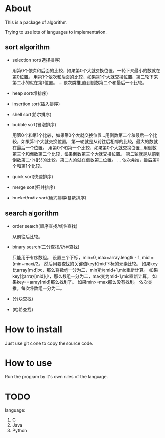 # About

This is a package of algorithm.

Trying to use lots of languages to implementation.

## sort algorithm

* selection sort(选择排序)

    用第0个依次和后面的比较，如果第0个大就交换位置，一轮下来最小的数就在第0位置。
    用第1个依次和后面的比较，如果第1个大就交换位置，第二轮下来第二小的就在第1位置。
    ...
    依次类推,直到倒数第二个和最后一个比较。

* heap sort(堆排序)

* insertion sort(插入排序)

* shell sort(希尔排序)

* bubble sort(冒泡排序)

    用第0个和第1个比较，如果第0个大就交换位置...用倒数第二个和最后一个比较，如果第1个大就交换位置。
    第一轮就是从前往后相邻的比较，最大的数就在最后一个位置。
    用第0个和第一个比较，如果第0个大就交换位置...用倒数第三个和倒数第二个比较，如果倒数第三个大就交换位置。
    第二轮就是从前到倒数第二个相邻的比较，第二大的就在倒数第二位置。
    ...
    依次类推，最后第0个和第1个比较。

* quick sort(快速排序)

* merge sort(归并排序)

* bucket/radix sort(桶式排序/基数排序)

## search algorithm

* order search(顺序查找/线性查找)

    从前往后比较。

* binary search(二分查找/折半查找)

    只能用于有序数组。
    设置三个下标，min=0, max=array.length - 1, mid = (min+max)/2。
    然后用要查找的关键值key和mid下标的元素比较。
    如果key比array[mid]大，那么将数组一分为二，min变为mid+1,mid重新计算。
    如果key比array[mid]小，那么数组一分为二，max变为mid-1,mid重新计算。
    如果key==array[mid]那么找到了。
    如果min>=max那么没有找到。
    依次类推，每次将数组一分为二。

* (分块查找)

* (哈希查找)

# How to install

Just use git clone to copy the source code.

# How to use

Run the program by it's own rules of the language.

# TODO

language:
1. C
2. Java
3. Python


